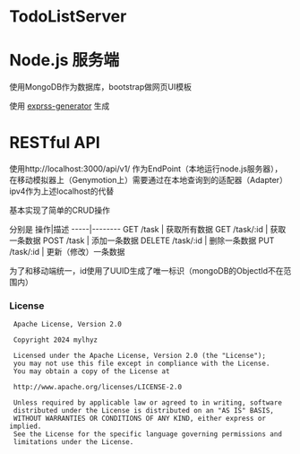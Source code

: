 # TodoListServer

Node.js 服务端
============
使用MongoDB作为数据库，bootstrap做网页UI模板

使用 [exprss-generator](https://expressjs.com/en/starter/generator.html) 生成


RESTful API
============

使用http://localhost:3000/api/v1/ 作为EndPoint（本地运行node.js服务器），
在移动模拟器上（Genymotion上）需要通过在本地查询到的适配器（Adapter）ipv4作为上述localhost的代替

基本实现了简单的CRUD操作

分别是
操作|描述
-----|--------
GET /task | 获取所有数据
GET /task/:id | 获取一条数据
POST /task | 添加一条数据
DELETE /task/:id | 删除一条数据
PUT /task/:id | 更新（修改）一条数据

为了和移动端统一，id使用了UUID生成了唯一标识（mongoDB的ObjectId不在范围内）


### License 
```
 Apache License, Version 2.0
 
 Copyright 2024 mylhyz
 
 Licensed under the Apache License, Version 2.0 (the "License");
 you may not use this file except in compliance with the License.
 You may obtain a copy of the License at
 
 http://www.apache.org/licenses/LICENSE-2.0
 
 Unless required by applicable law or agreed to in writing, software
 distributed under the License is distributed on an "AS IS" BASIS,
 WITHOUT WARRANTIES OR CONDITIONS OF ANY KIND, either express or implied.
 See the License for the specific language governing permissions and
 limitations under the License.
```